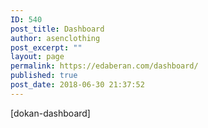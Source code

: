 ```yaml
---
ID: 540
post_title: Dashboard
author: asenclothing
post_excerpt: ""
layout: page
permalink: https://edaberan.com/dashboard/
published: true
post_date: 2018-06-30 21:37:52
---
```

[dokan-dashboard]